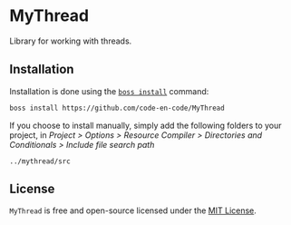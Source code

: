 # MyThread
Library for working with threads.

## Installation 
Installation is done using the [`boss install`](https://github.com/HashLoad/boss) command:
``` sh
boss install https://github.com/code-en-code/MyThread
```
If you choose to install manually, simply add the following folders to your project, in *Project > Options > Resource Compiler > Directories and Conditionals > Include file search path*
```
../mythread/src
```

## License 
`MyThread` is free and open-source licensed under the [MIT License](https://github.com/code-en-code/MyThread/blob/master/LICENSE).
